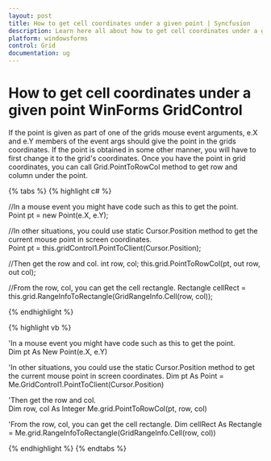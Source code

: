```yaml
---
layout: post
title: How to get cell coordinates under a given point | Syncfusion
description: Learn here all about how to get cell coordinates under a given point in Syncfusion Windows Forms gridcontrol control and more.
platform: windowsforms
control: Grid
documentation: ug
---
```


# How to get cell coordinates under a given point WinForms GridControl

If the point is given as part of one of the grids mouse event arguments, e.X and e.Y members of the event args should give the point in the grids coordinates. If the point is obtained in some other manner, you will have to first change it to the grid's coordinates. Once you have the point in grid coordinates, you can call Grid.PointToRowCol method to get row and column under the point.

{% tabs %}
{% highlight c# %}

//In a mouse event you might have code such as this to get the point.      
Point pt = new Point(e.X, e.Y);      

//In other situations, you could use static Cursor.Position method to get the current mouse point in screen coordinates.      
Point pt = this.gridControl1.PointToClient(Cursor.Position);        

//Then get the row and col.
int row, col; 
this.grid.PointToRowCol(pt, out row, out col);  

//From the row, col, you can get the cell rectangle. 
Rectangle cellRect = this.grid.RangeInfoToRectangle(GridRangeInfo.Cell(row, col));

{% endhighlight %}

{% highlight vb %}

'In a mouse event you might have code such as this to get the point.   
Dim pt As New Point(e.X, e.Y)

'In other situations, you could use the static Cursor.Position method to get the current mouse point in screen coordinates. 
Dim pt As Point = Me.GridControl1.PointToClient(Cursor.Position)

'Then get the row and col.        
Dim row, col As Integer
Me.grid.PointToRowCol(pt, row, col)

'From the row, col, you can get the cell rectangle.
Dim cellRect As Rectangle = Me.grid.RangeInfoToRectangle(GridRangeInfo.Cell(row, col))

{% endhighlight %}
{% endtabs %}
